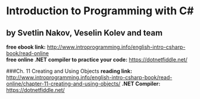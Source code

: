 # Introduction to Programming with C#   
## by Svetlin Nakov, Veselin Kolev and team  
**free ebook link:** http://www.introprogramming.info/english-intro-csharp-book/read-online  
**free online .NET compiler to practice your code:** https://dotnetfiddle.net/

###Ch. 11 Creating and Using Objects
**reading link:** http://www.introprogramming.info/english-intro-csharp-book/read-online/chapter-11-creating-and-using-objects/
**.NET Compiler:** https://dotnetfiddle.net/  
<br/>
